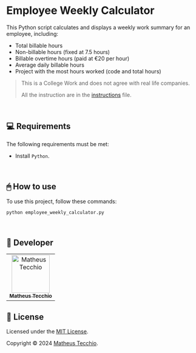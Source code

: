 # Employee Weekly Calculator
This Python script calculates and displays a weekly work summary for an employee, including:

- Total billable hours
- Non-billable hours (fixed at 7.5 hours)
- Billable overtime hours (paid at €20 per hour)
- Average daily billable hours
- Project with the most hours worked (code and total hours)

> This is a College Work and does not agree with real life companies.
>
> All the instruction are in the [instructions](./instructions.md) file.

</br>

## 💻 Requirements

The following requirements must be met:

* Install `Python`.

</br>

## 🖱 How to use

To use this project, follow these commands:

```
python employee_weekly_calculator.py
```
</br>

## 📛 Developer

<table>
  <tr>
    <td align="center">
      <a href="#">
        <img src="https://avatars.githubusercontent.com/u/52295230?v=4" width="100px;" alt="Matheus Tecchio"/><br>
        <sub>
          <b>Matheus Tecchio</b>
        </sub>
      </a>
    </td>
  </tr>
</table>

  
## 📝 License

Licensed under the [MIT License](./LICENSE).

Copyright © 2024 [Matheus Tecchio](https://github.com/matheustecchio).

</br>
